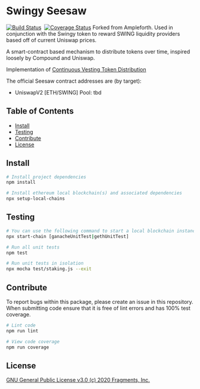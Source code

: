 # Swingy Seesaw

[![Build Status](https://travis-ci.com/ampleforth/token-geyser.svg?token=o34Gqy9mFp6fX3Y6jzyy&branch=master)](https://travis-ci.com/ampleforth/token-geyser)&nbsp;&nbsp;[![Coverage Status](https://coveralls.io/repos/github/ampleforth/token-geyser/badge.svg?branch=master&t=LdZfUk)](https://coveralls.io/github/ampleforth/token-geyser?branch=master)
Forked from Ampleforth. Used in conjunction with the Swingy token to reward SWING liquidity providers based off of current Uniswap prices.

A smart-contract based mechanism to distribute tokens over time, inspired loosely by Compound and Uniswap.

Implementation of [Continuous Vesting Token Distribution](https://github.com/ampleforth/RFCs/blob/master/RFCs/rfc-1.md)

The official Seesaw contract addresses are (by target):
- UniswapV2 [ETH/SWING] Pool: tbd

## Table of Contents

- [Install](#install)
- [Testing](#testing)
- [Contribute](#contribute)
- [License](#license)


## Install

```bash
# Install project dependencies
npm install

# Install ethereum local blockchain(s) and associated dependencies
npx setup-local-chains
```

## Testing

``` bash
# You can use the following command to start a local blockchain instance
npx start-chain [ganacheUnitTest|gethUnitTest]

# Run all unit tests
npm test

# Run unit tests in isolation
npx mocha test/staking.js --exit
```

## Contribute

To report bugs within this package, please create an issue in this repository.
When submitting code ensure that it is free of lint errors and has 100% test coverage.

``` bash
# Lint code
npm run lint

# View code coverage
npm run coverage
```

## License

[GNU General Public License v3.0 (c) 2020 Fragments, Inc.](./LICENSE)
